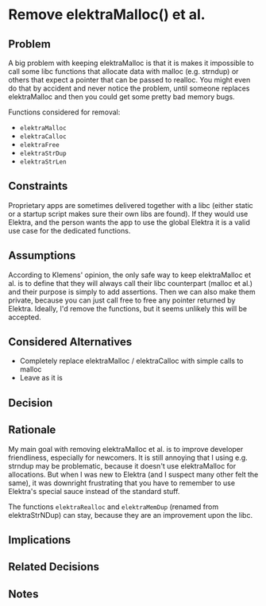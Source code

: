 # Remove elektraMalloc() et al.

## Problem
A big problem with keeping elektraMalloc is that it is makes it impossible to call some libc functions that allocate data with malloc (e.g. strndup) or others that expect a pointer that can be passed to realloc. You might even do that by accident and never notice the problem, until someone replaces elektraMalloc and then you could get some pretty bad memory bugs.

Functions considered for removal:
- `elektraMalloc`
- `elektraCalloc`
- `elektraFree`
- `elektraStrDup`
- `elektraStrLen`

## Constraints
Proprietary apps are sometimes delivered together with a libc (either static or a startup script makes sure their own libs are found). If they would use Elektra, and the person wants the app to use the global Elektra it is a valid use case for the dedicated functions.

## Assumptions
According to Klemens' opinion, the only safe way to keep elektraMalloc et al. is to define that they will always call their libc counterpart (malloc et al.) and their purpose is simply to add assertions. Then we can also make them private, because you can just call free to free any pointer returned by Elektra. Ideally, I'd remove the functions, but it seems unlikely this will be accepted.

## Considered Alternatives
- Completely replace elektraMalloc / elektraCalloc with simple calls to malloc
- Leave as it is

## Decision

## Rationale
My main goal with removing elektraMalloc et al. is to improve developer friendliness, especially for newcomers. It is still annoying that I using e.g. strndup may be problematic, because it doesn't use elektraMalloc for allocations. But when I was new to Elektra (and I suspect many other felt the same), it was downright frustrating that you have to remember to use Elektra's special sauce instead of the standard stuff.

The functions `elektraRealloc` and `elektraMemDup` (renamed from elektraStrNDup) can stay, because they are an improvement upon the libc.

## Implications

## Related Decisions

## Notes
